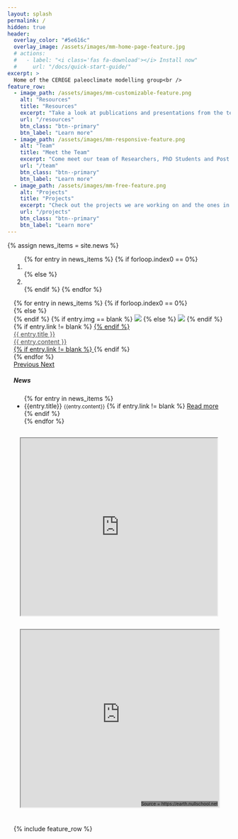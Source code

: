 ```yaml
---
layout: splash
permalink: /
hidden: true
header:
  overlay_color: "#5e616c"
  overlay_image: /assets/images/mm-home-page-feature.jpg
  # actions:
  #   - label: "<i class='fas fa-download'></i> Install now"
  #     url: "/docs/quick-start-guide/"
excerpt: >
  Home of the CEREGE paleoclimate modelling group<br />
feature_row:
  - image_path: /assets/images/mm-customizable-feature.png
    alt: "Resources"
    title: "Resources"
    excerpt: "Take a look at publications and presentations from the team as well as some documentation"
    url: "/resources"
    btn_class: "btn--primary"
    btn_label: "Learn more"
  - image_path: /assets/images/mm-responsive-feature.png
    alt: "Team"
    title: "Meet the Team"
    excerpt: "Come meet our team of Researchers, PhD Students and Post Docs"
    url: "/team"
    btn_class: "btn--primary"
    btn_label: "Learn more"
  - image_path: /assets/images/mm-free-feature.png
    alt: "Projects"
    title: "Projects"
    excerpt: "Check out the projects we are working on and the ones in the pipeline"
    url: "/projects"
    btn_class: "btn--primary"
    btn_label: "Learn more" 
---
```


{% assign news_items = site.news %}

<!-- CSS only -->
<link href="https://cdn.jsdelivr.net/npm/bootstrap@4.6.0/dist/css/bootstrap.min.css" rel="stylesheet"  crossorigin="anonymous">

<script src="https://code.jquery.com/jquery-3.2.1.slim.min.js"
  integrity="sha384-KJ3o2DKtIkvYIK3UENzmM7KCkRr/rE9/Qpg6aAZGJwFDMVNA/GpGFF93hXpG5KkN"
  crossorigin="anonymous"></script>
<script src="https://cdnjs.cloudflare.com/ajax/libs/popper.js/1.12.9/umd/popper.min.js"
  integrity="sha384-ApNbgh9B+Y1QKtv3Rn7W3mgPxhU9K/ScQsAP7hUibX39j7fakFPskvXusvfa0b4Q"
  crossorigin="anonymous"></script>
<!-- <script src="https://maxcdn.bootstrapcdn.com/bootstrap/4.1/js/bootstrap.min.js"
  integrity="sha384-JZR6Spejh4U02d8jOt6vLEHfe/JQGiRRSQQxSfFWpi1MquVdAyjUar5+76PVCmYl"
  crossorigin="anonymous"></script> -->

  <!-- JavaScript Bundle with Popper -->
<script src="https://cdn.jsdelivr.net/npm/bootstrap@4.6.0/dist/js/bootstrap.bundle.min.js"  crossorigin="anonymous"></script>

<div class="d-flex flex-row justify-content-around flex-wrap" style="margin: 1em;">
  <div class='p-2 flex-grow-1 flex-shrink-1 col-md-8 col-sm-12'>
    <div id="carouselExampleIndicators" class="carousel slide" data-ride="carousel">
      <ol class="carousel-indicators">
        {% for entry in news_items %}
          {% if forloop.index0 == 0%}
        <li data-target="#carouselExampleIndicators" data-slide-to="0" class="active"></li>
        {% else %}
        <li data-target="#carouselExampleIndicators" data-slide-to="{{forloop.index0}}"></li>
        {% endif %}
        {% endfor %}
      </ol>
      <div class="carousel-inner">
      {% for entry in news_items %}
        {% if forloop.index0 == 0%}
        <div class="carousel-item active">
        {% else %}
        <div class="carousel-item">
        {% endif %}
        {% if entry.img == blank %}
          <img class="d-block w-100 news-background" src="https://placeimg.com/1080/500/nature">
        {% else %}
          <img class="d-block w-100 news-background" src="{{entry.img}}">
        {% endif %}
          <div class="carousel-caption d-md-block" style="top:20px">
          {% if entry.link != blank %}
          <a href="{{ entry.link | relative_url }}">
          {% endif %}
            <div class="card" style='color:black; opacity:0.7'>
              <div class='card-header'>
                <div>{{ entry.title }}</div>
              </div>
                <div class="card-block p-1">
                  <div class='card-text'>
                    {{ entry.content }}
                  </div>
                </div>
              </div>
              {% if entry.link != blank %}
            </a>
            {% endif %}
          </div>
        </div>
      {% endfor %}
      </div>
      <a class="carousel-control-prev" href="#carouselExampleIndicators" role="button" data-slide="prev">
        <span class="carousel-control-prev-icon" aria-hidden="true"></span>
        <span class="sr-only">Previous</span>
      </a>
      <a class="carousel-control-next" href="#carouselExampleIndicators" role="button" data-slide="next">
        <span class="carousel-control-next-icon" aria-hidden="true"></span>
        <span class="sr-only">Next</span>
      </a>
    </div>
  </div>
  <div class='p-2 flex-grow-1 flex-shrink-1 col-md-4 col-sm-12'>
    <div class='news-aside'>
      <h5>News</h5>
      <ul>
      {% for entry in news_items %}
      <li>
          {{entry.title}}
          <small class="news-content">{{entry.content}}</small>
          {% if entry.link != blank %}
            <a href="{{entry.link | relative_url}}" class='btn btn-outline-info btn-sm'>
            Read more
            </a>
          {% endif %}
      </li>
      {% endfor %}
    </ul>
    </div>
  </div>
</div>

<!-- {% include vtkElevationReader.html %} -->
<div style="text-align: center;display: flex;flex-wrap: wrap;justify-content: space-evenly;margin-bottom: 2em;">
  <iframe src='https://kitware.github.io/paraview-glance/app/?name=202-t.glance&url=https://raw.githubusercontent.com/CEREGE-CL/CEREGE-CL.github.io/main/assets/data/homepage.glance' style="height: 400px; width: 40%; flex: 1 1 300px; margin: 1em"></iframe>
  <div style="position: relative; height:400px; flex: 1 1 300px; margin: 1em">
    <iframe src='https://earth.nullschool.net/' style="width: 100%;height: 100%;position: relative;"> </iframe>
    <p style="position: absolute;bottom: -1em;right: 0.1em;background: gray;font-size: 10px;">
      Source = https://earth.nullschool.net
    </p>
  </div>
</div>

{% include feature_row %}

